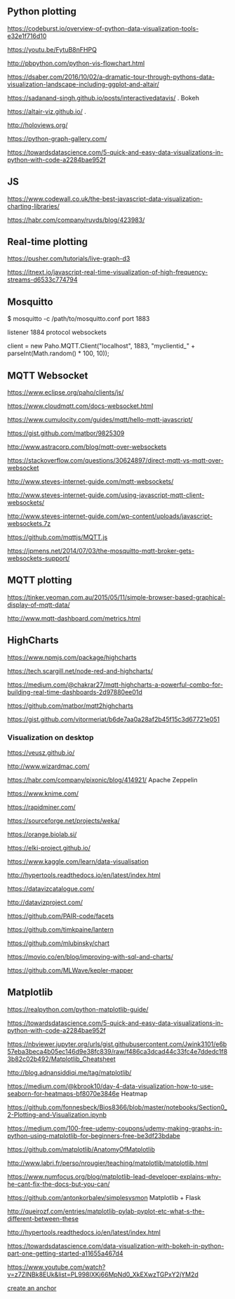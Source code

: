 

## Python plotting

<https://codeburst.io/overview-of-python-data-visualization-tools-e32e1f716d10>

<https://youtu.be/FytuB8nFHPQ>

<http://pbpython.com/python-vis-flowchart.html>

<https://dsaber.com/2016/10/02/a-dramatic-tour-through-pythons-data-visualization-landscape-including-ggplot-and-altair/>

<https://sadanand-singh.github.io/posts/interactivedatavis/> . Bokeh

<https://altair-viz.github.io/> .  

<http://holoviews.org/>

<https://python-graph-gallery.com/>

<https://towardsdatascience.com/5-quick-and-easy-data-visualizations-in-python-with-code-a2284bae952f>


## JS

<https://www.codewall.co.uk/the-best-javascript-data-visualization-charting-libraries/>

<https://habr.com/company/ruvds/blog/423983/>

## Real-time plotting

<https://pusher.com/tutorials/live-graph-d3>

<https://itnext.io/javascript-real-time-visualization-of-high-frequency-streams-d6533c774794>

## Mosquitto  
$ mosquitto -c /path/to/mosquitto.conf
port 1883

listener 1884
protocol websockets

client = new Paho.MQTT.Client("localhost", 1883, "myclientid_" + parseInt(Math.random() * 100, 10));

## MQTT Websocket  

https://www.eclipse.org/paho/clients/js/

https://www.cloudmqtt.com/docs-websocket.html

<https://www.cumulocity.com/guides/mqtt/hello-mqtt-javascript/>

https://gist.github.com/matbor/9825309

http://www.astracorp.com/blog/mqtt-over-websockets

https://stackoverflow.com/questions/30624897/direct-mqtt-vs-mqtt-over-websocket

http://www.steves-internet-guide.com/mqtt-websockets/

http://www.steves-internet-guide.com/using-javascript-mqtt-client-websockets/

http://www.steves-internet-guide.com/wp-content/uploads/javascript-websockets.7z

https://github.com/mqttjs/MQTT.js

https://jpmens.net/2014/07/03/the-mosquitto-mqtt-broker-gets-websockets-support/

## MQTT plotting

https://tinker.yeoman.com.au/2015/05/11/simple-browser-based-graphical-display-of-mqtt-data/

<http://www.mqtt-dashboard.com/metrics.html>

## HighCharts

<https://www.npmjs.com/package/highcharts>

https://tech.scargill.net/node-red-and-highcharts/

https://medium.com/@chakrar27/mqtt-highcharts-a-powerful-combo-for-building-real-time-dashboards-2d97880ee01d

https://github.com/matbor/mqtt2highcharts

https://gist.github.com/vitormeriat/b6de7aa0a28af2b45f15c3d67721e051

### Visualization on desktop
<https://veusz.github.io/>

<http://www.wizardmac.com/>

<https://habr.com/company/pixonic/blog/414921/>  Apache Zeppelin

<https://www.knime.com/>

https://rapidminer.com/

https://sourceforge.net/projects/weka/

https://orange.biolab.si/

https://elki-project.github.io/
	


https://www.kaggle.com/learn/data-visualisation

http://hypertools.readthedocs.io/en/latest/index.html	


https://datavizcatalogue.com/

http://datavizproject.com/

https://github.com/PAIR-code/facets

https://github.com/timkpaine/lantern

https://github.com/mlubinsky/chart

https://movio.co/en/blog/improving-with-sql-and-charts/

https://github.com/MLWave/kepler-mapper

## Matplotlib

<https://realpython.com/python-matplotlib-guide/>

<https://towardsdatascience.com/5-quick-and-easy-data-visualizations-in-python-with-code-a2284bae952f>

<https://nbviewer.jupyter.org/urls/gist.githubusercontent.com/Jwink3101/e6b57eba3beca4b05ec146d9e38fc839/raw/f486ca3dcad44c33fc4e7ddedc1f83b82c02b492/Matplotlib_Cheatsheet>

<http://blog.adnansiddiqi.me/tag/matplotlib/>

https://medium.com/@kbrook10/day-4-data-visualization-how-to-use-seaborn-for-heatmaps-bf8070e3846e Heatmap

https://github.com/fonnesbeck/Bios8366/blob/master/notebooks/Section0_2-Plotting-and-Visualization.ipynb

https://medium.com/100-free-udemy-coupons/udemy-making-graphs-in-python-using-matplotlib-for-beginners-free-be3df23bdabe

https://github.com/matplotlib/AnatomyOfMatplotlib

http://www.labri.fr/perso/nrougier/teaching/matplotlib/matplotlib.html

https://www.numfocus.org/blog/matplotlib-lead-developer-explains-why-he-cant-fix-the-docs-but-you-can/

<https://github.com/antonkorbalev/simplesysmon>  Matplotlib +  Flask

http://queirozf.com/entries/matplotlib-pylab-pyplot-etc-what-s-the-different-between-these

http://hypertools.readthedocs.io/en/latest/index.html
	
https://towardsdatascience.com/data-visualization-with-bokeh-in-python-part-one-getting-started-a11655a467d4

<https://www.youtube.com/watch?v=z7ZINBk8EUk&list=PL998lXKj66MpNd0_XkEXwzTGPxY2jYM2d>

[create an anchor](#anchors-in-markdown)
